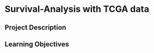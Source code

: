 # Survival-Analysis with TCGA data   
**Project Description**  
---  
**Learning Objectives**  
---
